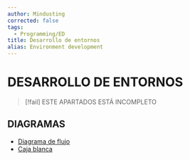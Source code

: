 ```yaml
---
author: Mindusting
corrected: false
tags:
  - Programming/ED
title: Desarrollo de entornos
alias: Environment development
---
```


# DESARROLLO DE ENTORNOS

> [!fail] ESTE APARTADOS ESTÁ INCOMPLETO

## DIAGRAMAS

- [Diagrama de flujo](ed_flowchart.md)
- [Caja blanca](ed_white_box.md)
